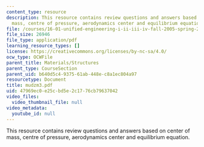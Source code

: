 ```yaml
---
content_type: resource
description: This resource contains review questions and answers based on center of
  mass, centre of pressure, aerodynamics center and equilibrium equation.
file: /courses/16-01-unified-engineering-i-ii-iii-iv-fall-2005-spring-2006/47969ec0e25cbd5e2c1776cb79637042_mudzm3.pdf
file_size: 26946
file_type: application/pdf
learning_resource_types: []
license: https://creativecommons.org/licenses/by-nc-sa/4.0/
ocw_type: OCWFile
parent_title: Materials/Structures
parent_type: CourseSection
parent_uid: b640d5c4-9375-61ab-448e-c8a1ec804a97
resourcetype: Document
title: mudzm3.pdf
uid: 47969ec0-e25c-bd5e-2c17-76cb79637042
video_files:
  video_thumbnail_file: null
video_metadata:
  youtube_id: null
---
```

This resource contains review questions and answers based on center of mass, centre of pressure, aerodynamics center and equilibrium equation.